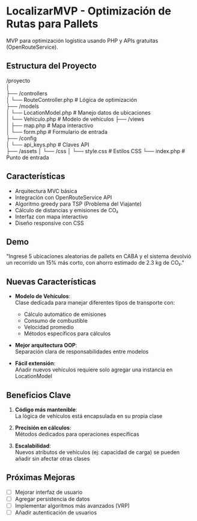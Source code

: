 # LocalizarMVP - Optimización de Rutas para Pallets

MVP para optimización logística usando PHP y APIs gratuitas (OpenRouteService).

## Estructura del Proyecto

/proyecto  
│  
├── /controllers  
│ └── RouteController.php # Lógica de optimización  
├── /models  
│ └── LocationModel.php # Manejo datos de ubicaciones  
│ └── Vehiculo.php # Modelo de vehículos 
├── /views  
│ ├── map.php # Mapa interactivo  
│ └── form.php # Formulario de entrada  
├── /config  
│ └── api_keys.php # Claves API  
├── /assets
│ └── /css
│    └── style.css # Estilos CSS
└── index.php # Punto de entrada

## Características

- Arquitectura MVC básica
- Integración con OpenRouteService API
- Algoritmo greedy para TSP (Problema del Viajante)
- Cálculo de distancias y emisiones de CO₂
- Interfaz con mapa interactivo
- Diseño responsive con CSS

## Demo

"Ingresé 5 ubicaciones aleatorias de pallets en CABA y el sistema devolvió un recorrido un 15% más corto, con ahorro estimado de 2.3 kg de CO₂."



## Nuevas Características

- **Modelo de Vehículos**:  
  Clase dedicada para manejar diferentes tipos de transporte con:
  - Cálculo automático de emisiones
  - Consumo de combustible
  - Velocidad promedio
  - Métodos específicos para cálculos

- **Mejor arquitectura OOP**:  
  Separación clara de responsabilidades entre modelos

- **Fácil extensión**:  
  Añadir nuevos vehículos requiere solo agregar una instancia en LocationModel

## Beneficios Clave

1. **Código más mantenible**:  
   La lógica de vehículos está encapsulada en su propia clase

2. **Precisión en cálculos**:  
   Métodos dedicados para operaciones específicas

3. **Escalabilidad**:  
   Nuevos atributos de vehículos (ej: capacidad de carga) se pueden añadir sin afectar otras clases
   
## Próximas Mejoras

- [ ] Mejorar interfaz de usuario
- [ ] Agregar persistencia de datos
- [ ] Implementar algoritmos más avanzados (VRP)
- [ ] Añadir autenticación de usuarios